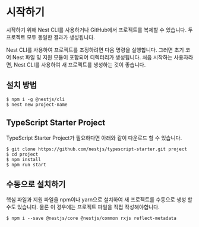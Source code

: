 # 시작하기
시작하기 위해 Nest CLI를 사용하거나 GitHub에서 프로젝트를 복제할 수 있습니다. 두 프로젝트 모두 동일한 결과가 생성됩니다.

Nest CLI를 사용하여 프로젝트를 조정하려면 다음 명령을 실행합니다. 그러면 초기 코어 Nest 파일 및 지원 모듈이 포함되어 디렉터리가 생성됩니다. 처음 시작하는 사용자라면, Nest CLI를 사용하여 새 프로젝트를 생성하는 것이 좋습니다.

## 설치 방법

```
$ npm i -g @nestjs/cli
$ nest new project-name
```

## TypeScript Starter Project
TypeScript Starter Project가 필요하다면 아래와 같이 다운로드 할 수 있습니다.
```
$ git clone https://github.com/nestjs/typescript-starter.git project
$ cd project
$ npm install
$ npm run start
```
## 수동으로 설치하기
핵심 파일과 지원 파일을 npm이나 yarn으로 설치하여 새 프로젝트를 수동으로 생성 할 수도 있습니다. 물론 이 경우에는 프로젝트 파일을 직접 작성해야합니다.
```
$ npm i --save @nestjs/core @nestjs/common rxjs reflect-metadata
```
